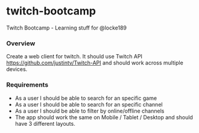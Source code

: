 # twitch-bootcamp
Twitch Bootcamp - Learning stuff for @locke189

### Overview
Create a web client for twitch. It should use Twitch API https://github.com/justintv/Twitch-API and should work across multiple devices.

### Requirements
- As a user I should be able to search for an specific game
- As a user I should be able to search for an specific channel
- As a user I should be able to filter by online/offline channels
- The app should work the same on Mobile / Tablet / Desktop and should have 3 different layouts.
